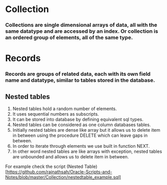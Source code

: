 # Collection

### Collections are single dimensional arrays of data, all with the same datatype and are accessed by an index. Or collection is an ordered group of elements, all of the same type.

# Records
### Records are groups of related data, each with its own field name and datatype, similar to tables stored in the database.


## Nested tables
1. Nested tables hold a random number of elements.   
2. It uses sequential numbers as subscripts.  
3. It can be stored into database by defining equivalent sql types.  
4. Nested tables can be considered as one column databases tables.  
5. Initially nested tables are dense like array but it allows us to delete item in between using the procedure DELETE which can leave gaps in between.  
6. In order to iterate through elements we use built in function NEXT.  
7. In other word nested tables are like arrays with exception, nested tables are unbounded and allows us to delete item in between. 

For example check the script (Nested Table)[https://github.com/rajnathsah/Oracle-Scripts-and-Notes/blob/master/Collection/nestedtable_example.sql]  

